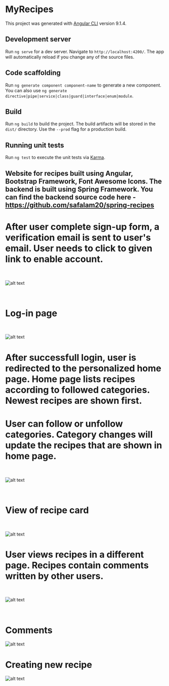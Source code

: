# MyRecipes

This project was generated with [Angular CLI](https://github.com/angular/angular-cli) version 9.1.4.

## Development server

Run `ng serve` for a dev server. Navigate to `http://localhost:4200/`. The app will automatically reload if you change any of the source files.

## Code scaffolding

Run `ng generate component component-name` to generate a new component. You can also use `ng generate directive|pipe|service|class|guard|interface|enum|module`.

## Build

Run `ng build` to build the project. The build artifacts will be stored in the `dist/` directory. Use the `--prod` flag for a production build.

## Running unit tests

Run `ng test` to execute the unit tests via [Karma](https://karma-runner.github.io).

## Website for recipes built using Angular, Bootstrap Framework, Font Awesome Icons. The backend is built using Spring Framework. You can find the backend source code here - https://github.com/safalam20/spring-recipes



# After user complete sign-up form, a verification email is sent to user's email. User needs to click to given link to enable account.
<br/>

![alt text](signup.png)

<br/>

# Log-in page

<br/>

![alt text](login.png)

# After successfull login, user is redirected to the personalized home page. Home page lists recipes according to followed categories. Newest recipes are shown first.
# User can follow or unfollow categories. Category changes will update the recipes that are shown in home page.

<br/>

![alt text](home.png)

<br/>

# View of recipe card

<br/>

![alt text](card.png)

# User views recipes in a different page. Recipes contain comments written by other users. 

<br/>

![alt text](details.png)


<br/>

# Comments

![alt text](comment.png)

# Creating new recipe

![alt text](create.png)










